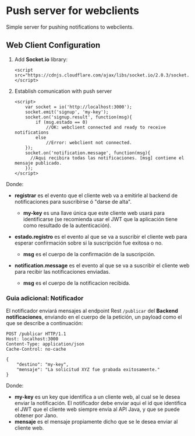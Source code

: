 # Push server for webclients

Simple server for pushing notifications to webclients.

## Web Client Configuration

1. Add **Socket.io** library:

    ```
    <script src="https://cdnjs.cloudflare.com/ajax/libs/socket.io/2.0.3/socket.io.js"></script>
    ```

2. Establish comunication with push server

    ```
    <script>
        var socket = io('http://localhost:3000'); 
        socket.emit('signup', 'my-key');
        socket.on('signup.result', function(msg){
            if (msg.estado == 0) 
                //OK: webclient connected and ready to receive notifications
            else 
                //Error: webclient not connected.
        });
        socket.on('notification.message', function(msg){
          //Aqui recibira todas las notificaciones. [msg] contiene el mensaje publicado.
        });    
    </script>
    ```

Donde:

- **registrar** es el evento que el cliente web va a emitirle al backend de 
    notificaciones para suscribirse ó "darse de alta".
    - **my-key** es una llave única que este cliente web usará para identificarse 
        (se recomienda usar el JWT que la aplicación tiene como resultado de la autenticación).

- **estado.registro** es el evento al que se va a suscribir el cliente web para 
    esperar confirmación sobre si la suscripción fue exitosa o no.
    - **msg** es el cuerpo de la confirmación de la suscripción.

- **notification.message** es el evento al que se va a suscribir el cliente web para 
    recibir las notificaciones enviadas.
    - **msg** es el cuerpo de la notificacion recibida.
    

### Guia adicional:   Notificador

El notificador enviará mensajes al endpoint Rest ```/publicar``` del **Backend notificaciones**,
enviando en el cuerpo de la petición, un payload como el que se describe a continuación:

```
POST /publicar HTTP/1.1
Host: localhost:3000
Content-Type: application/json
Cache-Control: no-cache

{
	"destino": "my-key",
	"mensaje": "La solicitud XYZ fue grabada exitosamente."
}
```

Donde:

- **my-key** es un key que identifica a un cliente web, al cual se le desea 
    enviar la notificación. El notificador debe enviar aqui el id que identifica 
    el JWT que el cliente web siempre envia al API Java, y que se puede obtener
    por Jano.
- **mensaje** es el mensaje propiamente dicho que se le desea enviar al cliente web.

